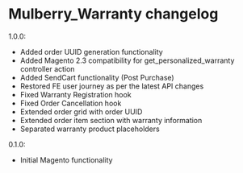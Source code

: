 Mulberry_Warranty changelog
========================

1.0.0:
- Added order UUID generation functionality
- Added Magento 2.3 compatibility for get_personalized_warranty controller action
- Added SendCart functionality (Post Purchase)
- Restored FE user journey as per the latest API changes
- Fixed Warranty Registration hook
- Fixed Order Cancellation hook
- Extended order grid with order UUID
- Extended order item section with warranty information
- Separated warranty product placeholders

0.1.0:
- Initial Magento functionality
